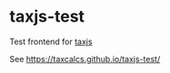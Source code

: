 # taxjs-test
Test frontend for [taxjs](https://github.com/taxcalcs/taxjs)

See https://taxcalcs.github.io/taxjs-test/

